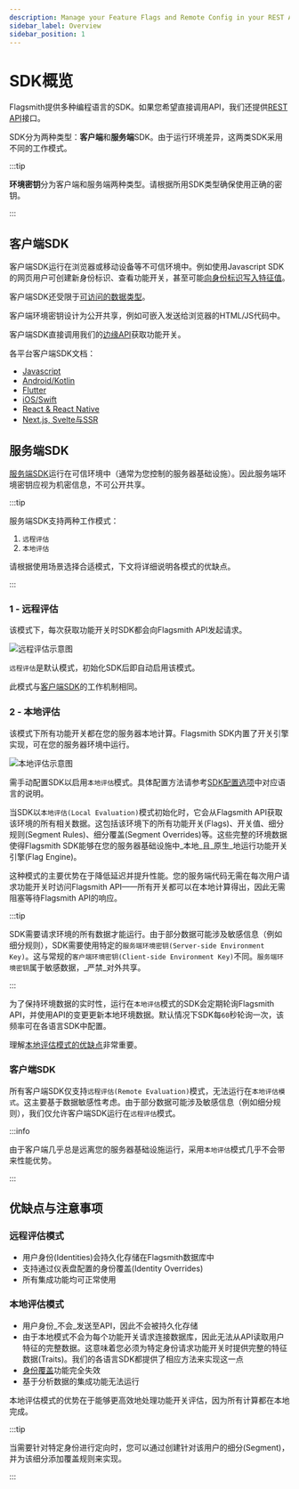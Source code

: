 ```yaml
---
description: Manage your Feature Flags and Remote Config in your REST APIs.
sidebar_label: Overview
sidebar_position: 1
---
```


# SDK概览

Flagsmith提供多种编程语言的SDK。如果您希望直接调用API，我们还提供[REST API](rest.md)接口。

SDK分为两种类型：**客户端**和**服务端**SDK。由于运行环境差异，这两类SDK采用不同的工作模式。

:::tip

**环境密钥**分为客户端和服务端两种类型。请根据所用SDK类型确保使用正确的密钥。

:::

## 客户端SDK

客户端SDK运行在浏览器或移动设备等不可信环境中。例如使用Javascript SDK的网页用户可创建新身份标识、查看功能开关，甚至可能[向身份标识写入特征值](../advanced-use/system-administration.md#preventing-client-sdks-to-set-traits)。

客户端SDK还受限于[可访问的数据类型](/guides-and-examples/integration-approaches#segment-and-targeting-rules-are-not-leaked-to-the-client)。

客户端环境密钥设计为公开共享，例如可嵌入发送给浏览器的HTML/JS代码中。

客户端SDK直接调用我们的[边缘API](../advanced-use/edge-api.md)获取功能开关。

各平台客户端SDK文档：

- [Javascript](/clients/javascript)
- [Android/Kotlin](/clients/android)
- [Flutter](/clients/flutter)
- [iOS/Swift](/clients/ios)
- [React & React Native](/clients/react)
- [Next.js, Svelte与SSR](/clients/next-ssr)

## 服务端SDK

[服务端SDK](/clients/server-side.md)运行在可信环境中（通常为您控制的服务器基础设施）。因此服务端环境密钥应视为机密信息，不可公开共享。

:::tip

服务端SDK支持两种工作模式：

1. `远程评估`
2. `本地评估`

请根据使用场景选择合适模式，下文将详细说明各模式的优缺点。

:::

### 1 - 远程评估

该模式下，每次获取功能开关时SDK都会向Flagsmith API发起请求。

![远程评估示意图](/img/sdk-remote-evaluation.svg)

`远程评估`是默认模式，初始化SDK后即自动启用该模式。

此模式与[客户端SDK](#client-side-sdks)的工作机制相同。

### 2 - 本地评估

该模式下所有功能开关都在您的服务器本地计算。Flagsmith SDK内置了开关引擎实现，可在您的服务器环境中运行。

![本地评估示意图](/img/sdk-local-evaluation.svg)

需手动配置SDK以启用`本地评估`模式。具体配置方法请参考[SDK配置选项](server-side.md#configuring-the-sdk)中对应语言的说明。

当SDK以`本地评估(Local Evaluation)`模式初始化时，它会从Flagsmith API获取该环境的所有相关数据。这包括该环境下的所有功能开关(Flags)、开关值、细分规则(Segment Rules)、细分覆盖(Segment Overrides)等。这些完整的环境数据使得Flagsmith SDK能够在您的服务器基础设施中_本地_且_原生_地运行功能开关引擎(Flag Engine)。

这种模式的主要优势在于降低延迟并提升性能。您的服务端代码无需在每次用户请求功能开关时访问Flagsmith API——所有开关都可以在本地计算得出，因此无需阻塞等待Flagsmith API的响应。

:::tip

SDK需要请求环境的所有数据才能运行。由于部分数据可能涉及敏感信息（例如细分规则），SDK需要使用特定的`服务端环境密钥(Server-side Environment Key)`。这与常规的`客户端环境密钥(Client-side Environment Key)`不同。`服务端环境密钥`属于敏感数据，_严禁_对外共享。

:::

为了保持环境数据的实时性，运行在`本地评估`模式的SDK会定期轮询Flagsmith API，并使用API的变更更新本地环境数据。默认情况下SDK每`60`秒轮询一次，该频率可在各语言SDK中配置。

理解[本地评估模式的优缺点](#pros-cons-and-caveats)非常重要。

### 客户端SDK

所有客户端SDK仅支持`远程评估(Remote Evaluation)`模式，无法运行在`本地评估模式`。这主要基于数据敏感性考虑。由于部分数据可能涉及敏感信息（例如细分规则），我们仅允许客户端SDK运行在`远程评估`模式。

:::info

由于客户端几乎总是远离您的服务器基础设施运行，采用`本地评估`模式几乎不会带来性能优势。

:::

## 优缺点与注意事项

### 远程评估模式

- 用户身份(Identities)会持久化存储在Flagsmith数据库中
- 支持通过仪表盘配置的身份覆盖(Identity Overrides)
- 所有集成功能均可正常使用

### 本地评估模式

- 用户身份_不会_发送至API，因此不会被持久化存储
- 由于本地模式不会为每个功能开关请求连接数据库，因此无法从API读取用户特征的完整数据。这意味着您必须为特定身份请求功能开关时提供完整的特征数据(Traits)。我们的各语言SDK都提供了相应方法来实现这一点
- [身份覆盖](../basic-features/managing-identities#identity-overrides)功能完全失效
- 基于分析数据的集成功能无法运行

本地评估模式的优势在于能够更高效地处理功能开关评估，因为所有计算都在本地完成。

:::tip

当需要针对特定身份进行定向时，您可以通过创建针对该用户的细分(Segment)，并为该细分添加覆盖规则来实现。

:::